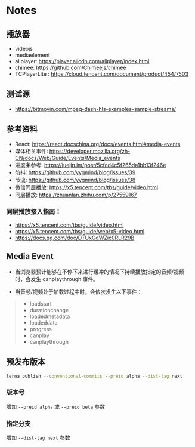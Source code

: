 # Notes

## 播放器

- videojs
- mediaelement
- aliplayer: https://player.alicdn.com/aliplayer/index.html
- chimee: https://github.com/Chimeejs/chimee
- TCPlayerLite : https://cloud.tencent.com/document/product/454/7503

## 测试源

- https://bitmovin.com/mpeg-dash-hls-examples-sample-streams/

## 参考资料

- React: https://react.docschina.org/docs/events.html#media-events
- 媒体相关事件: https://developer.mozilla.org/zh-CN/docs/Web/Guide/Events/Media_events
- 进度条参考: https://juejin.im/post/5cfcd4c5f265da1bb13f246e
- 防抖: https://github.com/yygmind/blog/issues/39
- 节流: https://github.com/yygmind/blog/issues/38
- 微信同层播放: https://x5.tencent.com/tbs/guide/video.html
- 同层播放: https://zhuanlan.zhihu.com/p/27559167

### 同层播放接入指南：

- https://x5.tencent.com/tbs/guide/video.html
- https://x5.tencent.com/tbs/guide/web/x5-video.html
- https://docs.qq.com/doc/DTUxGdWZic0RLR29B

## Media Event

- 当浏览器预计能够在不停下来进行缓冲的情况下持续播放指定的音频/视频时，会发生 canplaythrough 事件。

- 当音频/视频处于加载过程中时，会依次发生以下事件：

> - loadstart
> - durationchange
> - loadedmetadata
> - loadeddata
> - progress
> - canplay
> - canplaythrough

## 预发布版本

```bash
lerna publish --conventional-commits --preid alpha --dist-tag next
```

### 版本号

增加 `--preid alpha` 或 `--preid beta` 参数

### 指定分支

增加 `--dist-tag next` 参数
